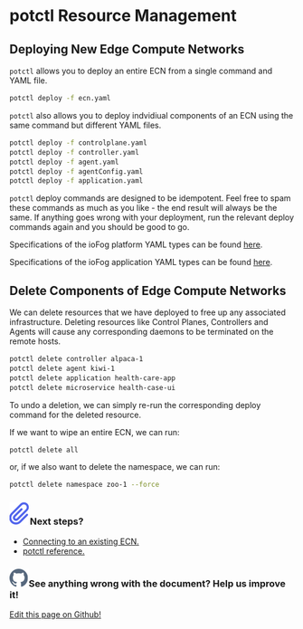 # potctl Resource Management

## Deploying New Edge Compute Networks

`potctl` allows you to deploy an entire ECN from a single command and YAML file.

```bash
potctl deploy -f ecn.yaml
```

`potctl` also allows you to deploy indvidiual components of an ECN using the same command but different YAML files.

```bash
potctl deploy -f controlplane.yaml
potctl deploy -f controller.yaml
potctl deploy -f agent.yaml
potctl deploy -f agentConfig.yaml
potctl deploy -f application.yaml
```

`potctl` deploy commands are designed to be idempotent. Feel free to spam these commands as much as you like - the end result will always be the same. If anything goes wrong with your deployment, run the relevant deploy commands again and you should be good to go.

Specifications of the ioFog platform YAML types can be found [here](../reference-potctl/reference-control-plane).

Specifications of the ioFog application YAML types can be found [here](../reference-potctl/reference-application).

## Delete Components of Edge Compute Networks

We can delete resources that we have deployed to free up any associated infrastructure. Deleting resources like Control Planes, Controllers and Agents will cause any corresponding daemons to be terminated on the remote hosts.

```bash
potctl delete controller alpaca-1
potctl delete agent kiwi-1
potctl delete application health-care-app
potctl delete microservice health-case-ui
```

To undo a deletion, we can simply re-run the corresponding deploy command for the deleted resource.

If we want to wipe an entire ECN, we can run:

```bash
potctl delete all
```

or, if we also want to delete the namespace, we can run:

```bash
potctl delete namespace zoo-1 --force
```

<aside class="notifications note">
  <h3><img src="/images/icos/ico-note.svg" alt=""/>Next steps?</h3>
  <ul>
    <li><a href="../potctl/connect-disconnect">Connecting to an existing ECN.</a></li>
    <li><a href="../reference-potctl/reference-kinds">potctl reference.</a></li>
  </ul>
</aside>

<aside class="notifications contribute">
  <h3><img src="/images/icos/ico-github.svg" alt=""/>See anything wrong with the document? Help us improve it!</h3>
  <a href="https://github.com/Datasance/docs.datasance.com/edit/main/docs/potctl/resource-management.md"
    target="_blank">
    <p>Edit this page on Github!</p>
  </a>
</aside>
